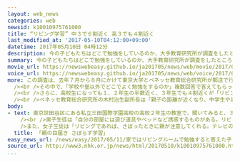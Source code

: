 ```yaml
---
layout: web_news
categories: web
newsid: k10010975761000
title: “リビング学習” 中３で６割近く 高３でも４割近く
last_modified_at: '2017-05-10T04:12:00+09:00'
datetime: 2017年05月10日 04時12分
description: 今の子どもたちはどこで勉強をしているのか、大手教育研究所が調査をしたところ、「家族が集まるリビングで学習している」というケースが中学３年生で６割近く、高校３年生でも４割近くに上るという調査結果がまとまりました。
summary: 今の子どもたちはどこで勉強をしているのか、大手教育研究所が調査をしたところ、「家族が集まるリビングで学習している」というケースが中学３年生で６割近く、高校３年生でも４割近くに上るという調査結果がまとまりました。
movie_url: https://newswebeasy.github.io/ja201705/news/web/movie/2017/05/11/k10010975761000.mp4
voice_url: https://newswebeasy.github.io/ja201705/news/web/voice/2017/05/11/k10010975761000.mp3
more: この調査は、去年７月から８月にかけて東京大学とベネッセ教育総合研究所が郵送で行い、小学１年生から３年生までの保護者およそ４９００人と、小学４年生から高校３年生までの子どもおよそ１万１０００人が回答しました。<br
  /><br />その中で、「学校や塾以外でどこでよく勉強をするのか」複数回答で答えてもらったところ、「家族で過ごすリビングなど」という割合は小学生の低学年ではどの学年でも９割以上、高学年でも８割以上を占めたほか、中学生でも１年生で７割近くまた３年生でも６割近くに上りました。<br
  /><br />さらに、高校生になっても１、２年生の半数近く、３年生でも４割近くが「リビングで学習している」と答えていました。<br /><br />調査を行った研究所では、自分の部屋だけでなくリビングも勉強する場所として定着してきていると分析しています。<br
  /><br />ベネッセ教育総合研究所の木村治生副所長は「親子の距離が近くなり、中学生や高校生でも保護者のそばで学習することへの抵抗感がなくなっている。また、保護者の学習に対する関心も高さもリビング学習が増える一因ではないか」と話しています。
body:
- text: 東京世田谷区にある私立三田国際学園高校の高校２年生の教室で、聞いてみると、３７人の生徒のうち１７人がリビングで勉強をしていて「親の目が届くためさぼらずに学習できる」という声が多く聞かれました。<br
    /><br />男子生徒は「自分の部屋には遊び道具やベッドなど誘惑するものがある。リビングは親がいて、干渉されるので集中できる。机も広くて使いやすい」と話していました。<br
    />また、女子生徒は「リビングであれば、さぼったときに親が注意してくれる。テレビの雑音があるので、ヘッドホンをして音楽を聞きながら勉強をしています」と話していました。
  title: 「親の目届き さぼらず学習」
easy_news_url: /news/easy/2017/05/11/家ではリビングルームで勉強すると答えた子どもが多い/
source_url: http://www3.nhk.or.jp/news/html/20170510/k10010975761000.html
...
```

